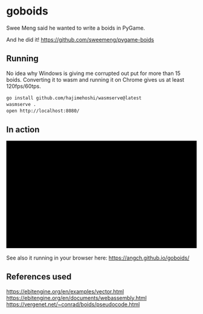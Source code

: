 # goboids

Swee Meng said he wanted to write a boids in PyGame.

And he did it! https://github.com/sweemeng/pygame-boids

## Running

No idea why Windows is giving me corrupted out put for more than 15 boids. Converting it to wasm and running it on
Chrome gives us at least 120fps/60tps.

```bash
go install github.com/hajimehoshi/wasmserve@latest
wasmserve .
open http://localhost:8080/
```

## In action

![](goboids.gif)

See also it running in your browser here: https://angch.github.io/goboids/

## References used

https://ebitengine.org/en/examples/vector.html
https://ebitengine.org/en/documents/webassembly.html
https://vergenet.net/~conrad/boids/pseudocode.html
